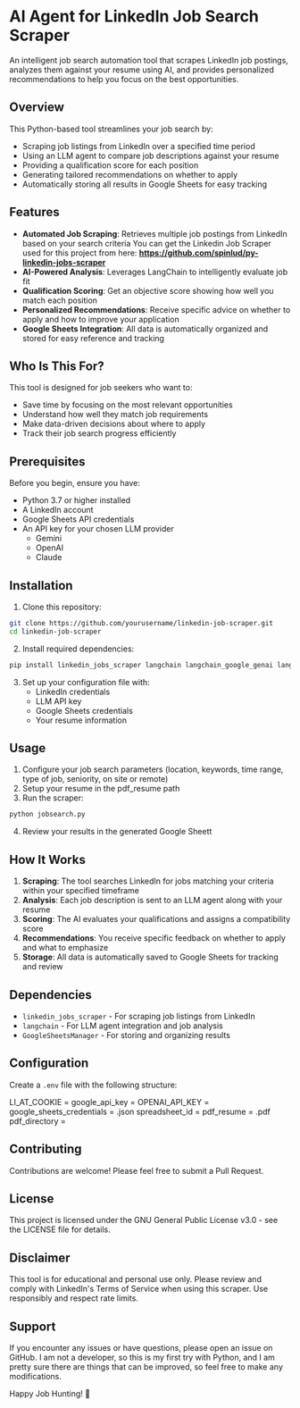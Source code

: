 # AI Agent for LinkedIn Job Search Scraper

An intelligent job search automation tool that scrapes LinkedIn job postings, analyzes them against your resume using AI, and provides personalized recommendations to help you focus on the best opportunities.

## Overview

This Python-based tool streamlines your job search by:
- Scraping job listings from LinkedIn over a specified time period
- Using an LLM agent to compare job descriptions against your resume
- Providing a qualification score for each position
- Generating tailored recommendations on whether to apply
- Automatically storing all results in Google Sheets for easy tracking

## Features

- **Automated Job Scraping**: Retrieves multiple job postings from LinkedIn based on your search criteria
      You can get the Linkedin Job Scraper used for this project from here:
      **https://github.com/spinlud/py-linkedin-jobs-scraper**
- **AI-Powered Analysis**: Leverages LangChain to intelligently evaluate job fit
- **Qualification Scoring**: Get an objective score showing how well you match each position
- **Personalized Recommendations**: Receive specific advice on whether to apply and how to improve your application
- **Google Sheets Integration**: All data is automatically organized and stored for easy reference and tracking

## Who Is This For?

This tool is designed for job seekers who want to:
- Save time by focusing on the most relevant opportunities
- Understand how well they match job requirements
- Make data-driven decisions about where to apply
- Track their job search progress efficiently

## Prerequisites

Before you begin, ensure you have:
- Python 3.7 or higher installed
- A LinkedIn account
- Google Sheets API credentials
- An API key for your chosen LLM provider
  - Gemini
  - OpenAI
  - Claude

## Installation

1. Clone this repository:
```bash
git clone https://github.com/yourusername/linkedin-job-scraper.git
cd linkedin-job-scraper
```
2. Install required dependencies:
```bash
pip install linkedin_jobs_scraper langchain langchain_google_genai langchain_openai langchain_core langchain_community google.oauth2 googleapiclient
```
3. Set up your configuration file with:
   - LinkedIn credentials
   - LLM API key
   - Google Sheets credentials
   - Your resume information

## Usage

1. Configure your job search parameters (location, keywords, time range, type of job, seniority, on site or remote)
2. Setup your resume in the pdf_resume path
3. Run the scraper:
```bash
python jobsearch.py
```
4. Review your results in the generated Google Sheett

## How It Works

1. **Scraping**: The tool searches LinkedIn for jobs matching your criteria within your specified timeframe
2. **Analysis**: Each job description is sent to an LLM agent along with your resume
3. **Scoring**: The AI evaluates your qualifications and assigns a compatibility score
4. **Recommendations**: You receive specific feedback on whether to apply and what to emphasize
5. **Storage**: All data is automatically saved to Google Sheets for tracking and review

## Dependencies

- `linkedin_jobs_scraper` - For scraping job listings from LinkedIn
- `langchain` - For LLM agent integration and job analysis
- `GoogleSheetsManager` - For storing and organizing results

## Configuration

Create a `.env` file with the following structure:

LI_AT_COOKIE = 
google_api_key = 
OPENAI_API_KEY = 
google_sheets_credentials = .json
spreadsheet_id = 
pdf_resume = .pdf
pdf_directory = 

## Contributing

Contributions are welcome! Please feel free to submit a Pull Request.

## License

This project is licensed under the GNU General Public License v3.0 - see the LICENSE file for details.

## Disclaimer

This tool is for educational and personal use only. Please review and comply with LinkedIn's Terms of Service when using this scraper. Use responsibly and respect rate limits.

## Support

If you encounter any issues or have questions, please open an issue on GitHub.
I am not a developer, so this is my first try with Python, and I am pretty sure there are things that can be improved, so feel free to make any modifications.

Happy Job Hunting! 🎯
